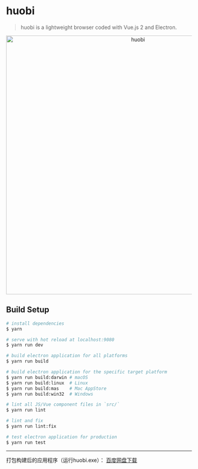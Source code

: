 # huobi

> huobi is a lightweight browser coded with Vue.js 2 and Electron.

<p align="center">
  <img alt="huobi" src="https://github.com/yunweb/huobi-PC/blob/master/docs/huobi.png" width="700px">
</p>


## Build Setup

``` bash
# install dependencies
$ yarn

# serve with hot reload at localhost:9080
$ yarn run dev

# build electron application for all platforms
$ yarn run build

# build electron application for the specific target platform
$ yarn run build:darwin # macOS
$ yarn run build:linux  # Linux
$ yarn run build:mas    # Mac AppStore
$ yarn run build:win32  # Windows

# lint all JS/Vue component files in `src/`
$ yarn run lint

# lint and fix
$ yarn run lint:fix

# test electron application for production
$ yarn run test
```
---

打包构建后的应用程序（运行huobi.exe）：
<a href="https://pan.baidu.com/s/1q8o93krRw-MiOdEpa5Adbg" target="_blank">百度网盘下载</a>
